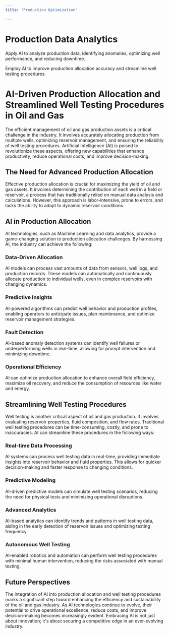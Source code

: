 ```yaml
---
title: "Production Optimization"

---
```


# Production Data Analytics

Apply AI to analyze production data, identifying anomalies, optimizing well performance, and reducing downtime.

Employ AI to improve production allocation accuracy and streamline well testing procedures.

# AI-Driven Production Allocation and Streamlined Well Testing Procedures in Oil and Gas

The efficient management of oil and gas production assets is a critical challenge in the industry. It involves accurately allocating production from multiple wells, optimizing reservoir management, and ensuring the reliability of well testing procedures. Artificial Intelligence (AI) is poised to revolutionize these aspects, offering new capabilities that enhance productivity, reduce operational costs, and improve decision-making.

## The Need for Advanced Production Allocation

Effective production allocation is crucial for maximizing the yield of oil and gas assets. It involves determining the contribution of each well in a field or reservoir, a process that has traditionally relied on manual data analysis and calculations. However, this approach is labor-intensive, prone to errors, and lacks the ability to adapt to dynamic reservoir conditions.

## AI in Production Allocation

AI technologies, such as Machine Learning and data analytics, provide a game-changing solution to production allocation challenges. By harnessing AI, the industry can achieve the following:

### Data-Driven Allocation

AI models can process vast amounts of data from sensors, well logs, and production records. These models can automatically and continuously allocate production to individual wells, even in complex reservoirs with changing dynamics.

### Predictive Insights

AI-powered algorithms can predict well behavior and production profiles, enabling operators to anticipate issues, plan maintenance, and optimize reservoir management strategies.

### Fault Detection

AI-based anomaly detection systems can identify well failures or underperforming wells in real-time, allowing for prompt intervention and minimizing downtime.

### Operational Efficiency

AI can optimize production allocation to enhance overall field efficiency, maximize oil recovery, and reduce the consumption of resources like water and energy.

## Streamlining Well Testing Procedures

Well testing is another critical aspect of oil and gas production. It involves evaluating reservoir properties, fluid composition, and flow rates. Traditional well testing procedures can be time-consuming, costly, and prone to inaccuracies. AI can streamline these procedures in the following ways:

### Real-time Data Processing

AI systems can process well testing data in real-time, providing immediate insights into reservoir behavior and fluid properties. This allows for quicker decision-making and faster response to changing conditions.

### Predictive Modeling

AI-driven predictive models can simulate well testing scenarios, reducing the need for physical tests and minimizing operational disruptions.

### Advanced Analytics

AI-based analytics can identify trends and patterns in well testing data, aiding in the early detection of reservoir issues and optimizing testing frequency.

### Autonomous Well Testing

AI-enabled robotics and automation can perform well testing procedures with minimal human intervention, reducing the risks associated with manual testing.

## Future Perspectives

The integration of AI into production allocation and well testing procedures marks a significant step toward enhancing the efficiency and sustainability of the oil and gas industry. As AI technologies continue to evolve, their potential to drive operational excellence, reduce costs, and improve decision-making becomes increasingly evident. Embracing AI is not just about innovation; it's about securing a competitive edge in an ever-evolving industry.
